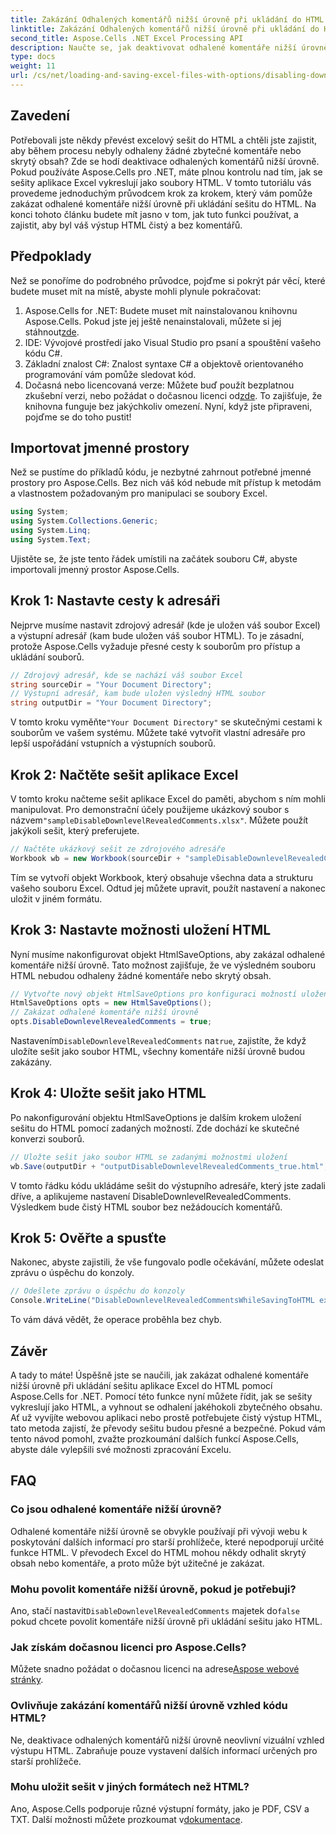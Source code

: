 ```yaml
---
title: Zakázání Odhalených komentářů nižší úrovně při ukládání do HTML
linktitle: Zakázání Odhalených komentářů nižší úrovně při ukládání do HTML
second_title: Aspose.Cells .NET Excel Processing API
description: Naučte se, jak deaktivovat odhalené komentáře nižší úrovně při ukládání sešitu aplikace Excel do HTML pomocí Aspose.Cells for .NET, pomocí tohoto podrobného průvodce krok za krokem.
type: docs
weight: 11
url: /cs/net/loading-and-saving-excel-files-with-options/disabling-downlevel-revealed-comments/
---
```

## Zavedení
Potřebovali jste někdy převést excelový sešit do HTML a chtěli jste zajistit, aby během procesu nebyly odhaleny žádné zbytečné komentáře nebo skrytý obsah? Zde se hodí deaktivace odhalených komentářů nižší úrovně. Pokud používáte Aspose.Cells pro .NET, máte plnou kontrolu nad tím, jak se sešity aplikace Excel vykreslují jako soubory HTML. V tomto tutoriálu vás provedeme jednoduchým průvodcem krok za krokem, který vám pomůže zakázat odhalené komentáře nižší úrovně při ukládání sešitu do HTML. 
Na konci tohoto článku budete mít jasno v tom, jak tuto funkci používat, a zajistit, aby byl váš výstup HTML čistý a bez komentářů.
## Předpoklady
Než se ponoříme do podrobného průvodce, pojďme si pokrýt pár věcí, které budete muset mít na místě, abyste mohli plynule pokračovat:
1. Aspose.Cells for .NET: Budete muset mít nainstalovanou knihovnu Aspose.Cells. Pokud jste jej ještě nenainstalovali, můžete si jej stáhnout[zde](https://releases.aspose.com/cells/net/).
2. IDE: Vývojové prostředí jako Visual Studio pro psaní a spouštění vašeho kódu C#.
3. Základní znalost C#: Znalost syntaxe C# a objektově orientovaného programování vám pomůže sledovat kód.
4.  Dočasná nebo licencovaná verze: Můžete buď použít bezplatnou zkušební verzi, nebo požádat o dočasnou licenci od[zde](https://purchase.aspose.com/temporary-license/). To zajišťuje, že knihovna funguje bez jakýchkoliv omezení.
Nyní, když jste připraveni, pojďme se do toho pustit!
## Importovat jmenné prostory
Než se pustíme do příkladů kódu, je nezbytné zahrnout potřebné jmenné prostory pro Aspose.Cells. Bez nich váš kód nebude mít přístup k metodám a vlastnostem požadovaným pro manipulaci se soubory Excel.
```csharp
using System;
using System.Collections.Generic;
using System.Linq;
using System.Text;
```
Ujistěte se, že jste tento řádek umístili na začátek souboru C#, abyste importovali jmenný prostor Aspose.Cells.
## Krok 1: Nastavte cesty k adresáři
Nejprve musíme nastavit zdrojový adresář (kde je uložen váš soubor Excel) a výstupní adresář (kam bude uložen váš soubor HTML). To je zásadní, protože Aspose.Cells vyžaduje přesné cesty k souborům pro přístup a ukládání souborů.
```csharp
// Zdrojový adresář, kde se nachází váš soubor Excel
string sourceDir = "Your Document Directory";
// Výstupní adresář, kam bude uložen výsledný HTML soubor
string outputDir = "Your Document Directory";
```
 V tomto kroku vyměňte`"Your Document Directory"` se skutečnými cestami k souborům ve vašem systému. Můžete také vytvořit vlastní adresáře pro lepší uspořádání vstupních a výstupních souborů.
## Krok 2: Načtěte sešit aplikace Excel
 V tomto kroku načteme sešit aplikace Excel do paměti, abychom s ním mohli manipulovat. Pro demonstrační účely použijeme ukázkový soubor s názvem`"sampleDisableDownlevelRevealedComments.xlsx"`. Můžete použít jakýkoli sešit, který preferujete.
```csharp
// Načtěte ukázkový sešit ze zdrojového adresáře
Workbook wb = new Workbook(sourceDir + "sampleDisableDownlevelRevealedComments.xlsx");
```
Tím se vytvoří objekt Workbook, který obsahuje všechna data a strukturu vašeho souboru Excel. Odtud jej můžete upravit, použít nastavení a nakonec uložit v jiném formátu.
## Krok 3: Nastavte možnosti uložení HTML
Nyní musíme nakonfigurovat objekt HtmlSaveOptions, aby zakázal odhalené komentáře nižší úrovně. Tato možnost zajišťuje, že ve výsledném souboru HTML nebudou odhaleny žádné komentáře nebo skrytý obsah.
```csharp
// Vytvořte nový objekt HtmlSaveOptions pro konfiguraci možností uložení
HtmlSaveOptions opts = new HtmlSaveOptions();
// Zakázat odhalené komentáře nižší úrovně
opts.DisableDownlevelRevealedComments = true;
```
 Nastavením`DisableDownlevelRevealedComments` na`true`, zajistíte, že když uložíte sešit jako soubor HTML, všechny komentáře nižší úrovně budou zakázány.
## Krok 4: Uložte sešit jako HTML
Po nakonfigurování objektu HtmlSaveOptions je dalším krokem uložení sešitu do HTML pomocí zadaných možností. Zde dochází ke skutečné konverzi souborů.
```csharp
// Uložte sešit jako soubor HTML se zadanými možnostmi uložení
wb.Save(outputDir + "outputDisableDownlevelRevealedComments_true.html", opts);
```
V tomto řádku kódu ukládáme sešit do výstupního adresáře, který jste zadali dříve, a aplikujeme nastavení DisableDownlevelRevealedComments. Výsledkem bude čistý HTML soubor bez nežádoucích komentářů.
## Krok 5: Ověřte a spusťte
Nakonec, abyste zajistili, že vše fungovalo podle očekávání, můžete odeslat zprávu o úspěchu do konzoly.
```csharp
// Odešlete zprávu o úspěchu do konzoly
Console.WriteLine("DisableDownlevelRevealedCommentsWhileSavingToHTML executed successfully.");
```
To vám dává vědět, že operace proběhla bez chyb.
## Závěr
A tady to máte! Úspěšně jste se naučili, jak zakázat odhalené komentáře nižší úrovně při ukládání sešitu aplikace Excel do HTML pomocí Aspose.Cells for .NET. Pomocí této funkce nyní můžete řídit, jak se sešity vykreslují jako HTML, a vyhnout se odhalení jakéhokoli zbytečného obsahu. Ať už vyvíjíte webovou aplikaci nebo prostě potřebujete čistý výstup HTML, tato metoda zajistí, že převody sešitu budou přesné a bezpečné.
Pokud vám tento návod pomohl, zvažte prozkoumání dalších funkcí Aspose.Cells, abyste dále vylepšili své možnosti zpracování Excelu.
## FAQ
### Co jsou odhalené komentáře nižší úrovně?
Odhalené komentáře nižší úrovně se obvykle používají při vývoji webu k poskytování dalších informací pro starší prohlížeče, které nepodporují určité funkce HTML. V převodech Excel do HTML mohou někdy odhalit skrytý obsah nebo komentáře, a proto může být užitečné je zakázat.
### Mohu povolit komentáře nižší úrovně, pokud je potřebuji?
 Ano, stačí nastavit`DisableDownlevelRevealedComments` majetek do`false` pokud chcete povolit komentáře nižší úrovně při ukládání sešitu jako HTML.
### Jak získám dočasnou licenci pro Aspose.Cells?
 Můžete snadno požádat o dočasnou licenci na adrese[Aspose webové stránky](https://purchase.aspose.com/temporary-license/).
### Ovlivňuje zakázání komentářů nižší úrovně vzhled kódu HTML?
Ne, deaktivace odhalených komentářů nižší úrovně neovlivní vizuální vzhled výstupu HTML. Zabraňuje pouze vystavení dalších informací určených pro starší prohlížeče.
### Mohu uložit sešit v jiných formátech než HTML?
 Ano, Aspose.Cells podporuje různé výstupní formáty, jako je PDF, CSV a TXT. Další možnosti můžete prozkoumat v[dokumentace](https://reference.aspose.com/cells/net/).